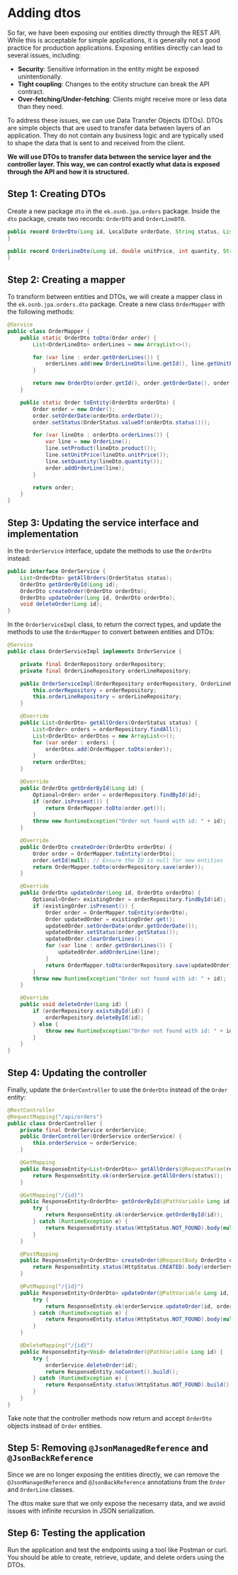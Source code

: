 # Adding dtos

So far, we have been exposing our entities directly through the REST API. While this is acceptable for simple applications, it is generally not a good practice for production applications. Exposing entities directly can lead to several issues, including:
- **Security**: Sensitive information in the entity might be exposed unintentionally.
- **Tight coupling**: Changes to the entity structure can break the API contract.
- **Over-fetching/Under-fetching**: Clients might receive more or less data than they need.

To address these issues, we can use Data Transfer Objects (DTOs). DTOs are simple objects that are used to transfer data between layers of an application. They do not contain any business logic and are typically used to shape the data that is sent to and received from the client.

**We will use DTOs to transfer data between the service layer and the controller layer. This way, we can control exactly what data is exposed through the API and how it is structured.**

## Step 1: Creating DTOs

Create a new package `dto` in the `ek.osnb.jpa.orders` package. Inside the `dto` package, create two records: `OrderDTO` and `OrderLineDTO`.

```java
public record OrderDto(Long id, LocalDate orderDate, String status, List<OrderLineDto> orderLines) {
}
```

```java
public record OrderLineDto(Long id, double unitPrice, int quantity, String product) {
}
```

## Step 2: Creating a mapper
To transform between entities and DTOs, we will create a mapper class in the `ek.osnb.jpa.orders.dto` package. Create a new class `OrderMapper` with the following methods:

```java
@Service
public class OrderMapper {
    public static OrderDto toDto(Order order) {
        List<OrderLineDto> orderLines = new ArrayList<>();

        for (var line : order.getOrderLines()) {
            orderLines.add(new OrderLineDto(line.getId(), line.getUnitPrice(), line.getQuantity(), line.getProduct()));
        }

        return new OrderDto(order.getId(), order.getOrderDate(), order.getStatus().name(), orderLines);
    }

    public static Order toEntity(OrderDto orderDto) {
        Order order = new Order();
        order.setOrderDate(orderDto.orderDate());
        order.setStatus(OrderStatus.valueOf(orderDto.status()));

        for (var lineDto : orderDto.orderLines()) {
            var line = new OrderLine();
            line.setProduct(lineDto.product());
            line.setUnitPrice(lineDto.unitPrice());
            line.setQuantity(lineDto.quantity());
            order.addOrderLine(line);
        }

        return order;
    }
}
```

## Step 3: Updating the service interface and implementation
In the `OrderService` interface, update the methods to use the `OrderDto` instead:

```java
public interface OrderService {
    List<OrderDto> getAllOrders(OrderStatus status);
    OrderDto getOrderById(Long id);
    OrderDto createOrder(OrderDto orderDto);
    OrderDto updateOrder(Long id, OrderDto orderDto);
    void deleteOrder(Long id);
}
```

In the `OrderServiceImpl` class, to return the correct types, and update the methods to use the `OrderMapper` to convert between entities and DTOs:

```java
@Service
public class OrderServiceImpl implements OrderService {

    private final OrderRepository orderRepository;
    private final OrderLineRepository orderLineRepository;

    public OrderServiceImpl(OrderRepository orderRepository, OrderLineRepository orderLineRepository) {
        this.orderRepository = orderRepository;
        this.orderLineRepository = orderLineRepository;
    }

    @Override
    public List<OrderDto> getAllOrders(OrderStatus status) {
        List<Order> orders = orderRepository.findAll();
        List<OrderDto> orderDtos = new ArrayList<>();
        for (var order : orders) {
            orderDtos.add(OrderMapper.toDto(order));
        }
        return orderDtos;
    }

    @Override
    public OrderDto getOrderById(Long id) {
        Optional<Order> order = orderRepository.findById(id);
        if (order.isPresent()) {
            return OrderMapper.toDto(order.get());
        }
        throw new RuntimeException("Order not found with id: " + id);
    }

    @Override
    public OrderDto createOrder(OrderDto orderDto) {
        Order order = OrderMapper.toEntity(orderDto);
        order.setId(null); // Ensure the ID is null for new entities
        return OrderMapper.toDto(orderRepository.save(order));
    }

    @Override
    public OrderDto updateOrder(Long id, OrderDto orderDto) {
        Optional<Order> existingOrder = orderRepository.findById(id);
        if (existingOrder.isPresent()) {
            Order order = OrderMapper.toEntity(orderDto);
            Order updatedOrder = existingOrder.get();
            updatedOrder.setOrderDate(order.getOrderDate());
            updatedOrder.setStatus(order.getStatus());
            updatedOrder.clearOrderLines();
            for (var line : order.getOrderLines()) {
                updatedOrder.addOrderLine(line);
            }
            return OrderMapper.toDto(orderRepository.save(updatedOrder));
        }
        throw new RuntimeException("Order not found with id: " + id);
    }

    @Override
    public void deleteOrder(Long id) {
        if (orderRepository.existsById(id)) {
            orderRepository.deleteById(id);
        } else {
            throw new RuntimeException("Order not found with id: " + id);
        }
    }
}
```

## Step 4: Updating the controller
Finally, update the `OrderController` to use the `OrderDto` instead of the `Order` entity:

```java
@RestController
@RequestMapping("/api/orders")
public class OrderController {
    private final OrderService orderService;
    public OrderController(OrderService orderService) {
        this.orderService = orderService;
    }

    @GetMapping
    public ResponseEntity<List<OrderDto>> getAllOrders(@RequestParam(required = false) OrderStatus status) {
        return ResponseEntity.ok(orderService.getAllOrders(status));
    }

    @GetMapping("/{id}")
    public ResponseEntity<OrderDto> getOrderById(@PathVariable Long id) {
        try {
            return ResponseEntity.ok(orderService.getOrderById(id));
        } catch (RuntimeException e) {
            return ResponseEntity.status(HttpStatus.NOT_FOUND).body(null);
        }
    }

    @PostMapping
    public ResponseEntity<OrderDto> createOrder(@RequestBody OrderDto orderDto) {
        return ResponseEntity.status(HttpStatus.CREATED).body(orderService.createOrder(orderDto));
    }

    @PutMapping("/{id}")
    public ResponseEntity<OrderDto> updateOrder(@PathVariable Long id, @RequestBody OrderDto orderDto) {
        try {
            return ResponseEntity.ok(orderService.updateOrder(id, orderDto));
        } catch (RuntimeException e) {
            return ResponseEntity.status(HttpStatus.NOT_FOUND).body(null);
        }
    }

    @DeleteMapping("/{id}")
    public ResponseEntity<Void> deleteOrder(@PathVariable Long id) {
        try {
            orderService.deleteOrder(id);
            return ResponseEntity.noContent().build();
        } catch (RuntimeException e) {
            return ResponseEntity.status(HttpStatus.NOT_FOUND).build();
        }
    }
}
```

Take note that the controller methods now return and accept `OrderDto` objects instead of `Order` entities.

## Step 5: Removing `@JsonManagedReference` and `@JsonBackReference`
Since we are no longer exposing the entities directly, we can remove the `@JsonManagedReference` and `@JsonBackReference` annotations from the `Order` and `OrderLine` classes.

The dtos make sure that we only expose the necesarry data, and we avoid issues with infinite recursion in JSON serialization.


## Step 6: Testing the application
Run the application and test the endpoints using a tool like Postman or curl. You should be able to create, retrieve, update, and delete orders using the DTOs.
